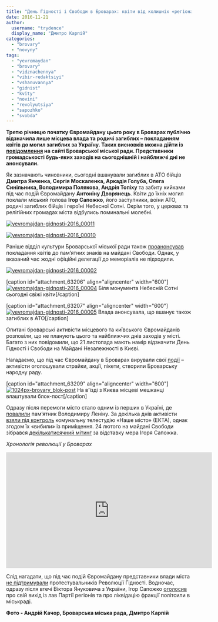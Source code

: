 ```yaml
---
title: "День Гідності і Свободи в Броварах: квіти від колишніх «регіоналів» і жодного заходу від громади - ФОТО"
date: 2016-11-21
author: 
  username: "trydence"
  display_name: "Дмитро Карпій"
categories: 
  - "brovary"
  - "novyny"
tags: 
  - "yevromaydan"
  - "brovary"
  - "vidznachennya"
  - "vibir-redaktsiyi"
  - "vshanuvannya"
  - "gidnist"
  - "kvity"
  - "novini"
  - "revolyutsiya"
  - "sapozhko"
  - "svobda"
---
```


**Третю річницю початку Євромайдану цього року в Броварах публічно відзначила лише місцева влада та родичі загиблих – покладанням квітів до могил загиблих за Україну. Таких висновків можна дійти із [повідомлення](http://brovary-rada.gov.ua/news/14511.html) на сайті Броварської міської ради. Представники громадськості будь-яких заходів на сьогоднішній і найближчі дні не анонсували.**

Як зазначають чиновники, сьогодні вшанували загиблих в АТО бійців **Дмитра Янченка, Сергія Москаленка, Аркадія Голуба, Олега Синільника, Володимира Полякова, Андрія Топіху** та забиту кийками під час подій Євромайдану **Антоніну Дворянець**. Квіти до їхніх могил поклали міський голова **Ігор Сапожко**, його заступники, воїни АТО, родичі загиблих бійців і героїні Небесної Сотні. Окрім того, у церквах та релігійних громадах міста відбулись поминальні молебні.

[![yevromajdan-gidnosti-2016_00011](https://mpz.brovary.org/wp-content/uploads/2016/11/YEvromajdan-Gidnosti-2016_00011.jpg)](https://mpz.brovary.org/wp-content/uploads/2016/11/YEvromajdan-Gidnosti-2016_00011.jpg)

[![yevromajdan-gidnosti-2016_00010](https://mpz.brovary.org/wp-content/uploads/2016/11/YEvromajdan-Gidnosti-2016_00010.jpg)](https://mpz.brovary.org/wp-content/uploads/2016/11/YEvromajdan-Gidnosti-2016_00010.jpg)

Раніше відділ культури Броварської міської ради також [проанонсував](http://www.kulturabr.kiev.ua/content/den-gidnosti-ta-svobody-pokladannya-kvitiv-do-pamyatnogo-znaku-geroya-nebesnoyi-sotni) покладання квітів до пам’ятних знаків на майдані Свободи. Однак, у вказаний час жодні офіційні делегації до меморіалів не підходили.

[![yevromajdan-gidnosti-2016_00002](https://mpz.brovary.org/wp-content/uploads/2016/11/YEvromajdan-Gidnosti-2016_00002.jpg)](https://mpz.brovary.org/wp-content/uploads/2016/11/YEvromajdan-Gidnosti-2016_00002.jpg)

\[caption id="attachment\_63206" align="aligncenter" width="600"\][![yevromajdan-gidnosti-2016_00004](https://mpz.brovary.org/wp-content/uploads/2016/11/YEvromajdan-Gidnosti-2016_00004.jpg)](https://mpz.brovary.org/wp-content/uploads/2016/11/YEvromajdan-Gidnosti-2016_00004.jpg) Біля монумента Небесній Сотні сьогодні свіжі квіти\[/caption\]

\[caption id="attachment\_63207" align="aligncenter" width="600"\][![yevromajdan-gidnosti-2016_00005](https://mpz.brovary.org/wp-content/uploads/2016/11/YEvromajdan-Gidnosti-2016_00005.jpg)](https://mpz.brovary.org/wp-content/uploads/2016/11/YEvromajdan-Gidnosti-2016_00005.jpg) Влада анонсувала, що вшанує також загиблих в АТО\[/caption\]

Опитані броварські активісти місцевого та київського Євромайданів розповіли, що не планують цього та найближчих днів заходів у місті. Багато з них повідомили, що 21 листопада мають намір відзначити День Гідності і Свободи на Майдані Незалежності в Києві.

Нагадаємо, що під час Євромайдану в Броварах вирували свої [події](https://mpz.brovary.org/na-vikipediyi-z-yavilas-istoriya-pro-brovarskiy-yevromaydan/) – активісти оголошували страйки, акції, пікети, створили Броварську народну раду.

\[caption id="attachment\_63209" align="aligncenter" width="600"\][![1024px-brovary_blok-post](https://mpz.brovary.org/wp-content/uploads/2016/11/1024px-Brovary_blok-post.jpg)](https://mpz.brovary.org/wp-content/uploads/2016/11/1024px-Brovary_blok-post.jpg) На в'їзді з Києва місцеві мешканці влаштували блок-пост\[/caption\]

Одразу після перемоги місто стало одним із перших в Україні, де [повалили](https://www.youtube.com/watch?v=5TTWEd8Lsoo) пам’ятник Володимиру Леніну. За декілька днів активісти [взяли під контроль](https://mpz.brovary.org/brovarchani-perezavantazhili-miske-telebachennya/) комунальну телестудію «Наше місто» (ЕКТА), однак згодом їх «вибили» із приміщення. 24 лютого на майдані Свободи зібрався [декількатисячний мітинг](https://mpz.brovary.org/brovarchani-na-viche-vislovili-nedoviru-miskomu-golovi-sapozhku/) за відставку мера Ігоря Сапожка.

_Хронологія революції у Броварах_

<iframe src="https://www.youtube.com/embed/Sd97e5_eu7k" width="560" height="315" frameborder="0" allowfullscreen="allowfullscreen"></iframe>

Слід нагадати, що під час подій Євромайдану представники влади міста [не підтримували](https://www.youtube.com/watch?v=Hd6hpn5BZhQ) протестувальників Революції Гідності. Водночас, одразу після втечі Віктора Януковича з України, Ігор Сапожко [оголосив](https://www.youtube.com/watch?v=luC7b2Y2Qhw) про свій вихід із лав Партії регіонів та про ліквідацію фракції політсили в міськраді.

**Фото - Андрій Качор, Броварська міська рада, Дмитро Карпій**
